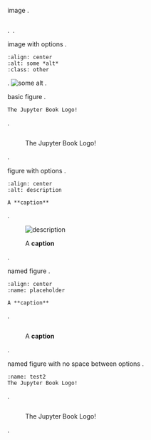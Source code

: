 image
.
```{image} https://via.placeholder.com/150
```
.
<img src="https://via.placeholder.com/150" alt="">
.

image with options
.
```{image} https://via.placeholder.com/150
:align: center
:alt: some *alt*
:class: other
```
.
<img src="https://via.placeholder.com/150" alt="some alt" class="align-center other">
.

basic figure
.
```{figure} https://jupyterbook.org/_static/logo.png
The Jupyter Book Logo!
```
.
<figure>
<img src="https://jupyterbook.org/_static/logo.png" alt="">
<figcaption>
<p>The Jupyter Book Logo!</p>
</figcaption>
</figure>
.

figure with options
.
```{figure} https://via.placeholder.com/150
:align: center
:alt: description

A **caption**
```
.
<figure class="align-center">
<img src="https://via.placeholder.com/150" alt="description" class="align-center">
<figcaption>
<p>A <strong>caption</strong></p>
</figcaption>
</figure>
.

named figure
.
```{figure} https://via.placeholder.com/150
:align: center
:name: placeholder

A **caption**
```
.
<figure class="align-center numbered" id="placeholder">
<img src="https://via.placeholder.com/150" alt="" class="align-center">
<figcaption number="1">
<p>A <strong>caption</strong></p>
</figcaption>
</figure>
.

named figure with no space between options
.
```{figure} https://jupyterbook.org/_static/logo.png
:name: test2
The Jupyter Book Logo!
```
.
<figure id="test2" class="numbered">
<img src="https://jupyterbook.org/_static/logo.png" alt="">
<figcaption number="1">
<p>The Jupyter Book Logo!</p>
</figcaption>
</figure>
.

